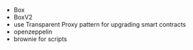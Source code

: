 - Box
- BoxV2
- use Transparent Proxy pattern for upgrading smart contracts
- openzeppelin
- brownie for scripts